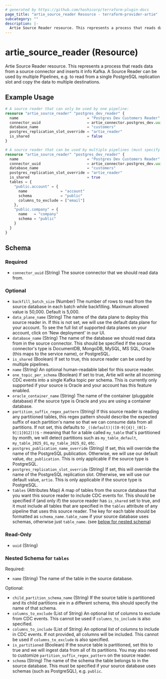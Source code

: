 ```yaml
---
# generated by https://github.com/hashicorp/terraform-plugin-docs
page_title: "artie_source_reader Resource - terraform-provider-artie"
subcategory: ""
description: |-
  Artie Source Reader resource. This represents a process that reads data from a source connector and inserts it info Kafka. A Source Reader can be used by multiple Pipelines, e.g. to read from a single PostgreSQL replication slot and copy the data to multiple destinations.
---
```


# artie_source_reader (Resource)

Artie Source Reader resource. This represents a process that reads data from a source connector and inserts it info Kafka. A Source Reader can be used by multiple Pipelines, e.g. to read from a single PostgreSQL replication slot and copy the data to multiple destinations.

## Example Usage

```terraform
# A source reader that can only be used by one pipeline:
resource "artie_source_reader" "postgres_dev_reader" {
  name                               = "Postgres Dev Customers Reader"
  connector_uuid                     = artie_connector.postgres_dev.uuid
  database_name                      = "customers"
  postgres_replication_slot_override = "artie_reader"
  is_shared                          = false
}

# A source reader that can be used by multiple pipelines (must specify tables):
resource "artie_source_reader" "postgres_dev_reader" {
  name                               = "Postgres Dev Customers Reader"
  connector_uuid                     = artie_connector.postgres_dev.uuid
  database_name                      = "customers"
  postgres_replication_slot_override = "artie_reader"
  is_shared                          = true
  tables = {
    "public.account" = {
      name               = "account"
      schema             = "public"
      columns_to_exclude = ["email"]
    },
    "public.company" = {
      name   = "company"
      schema = "public"
    }
  }
}
```

<!-- schema generated by tfplugindocs -->
## Schema

### Required

- `connector_uuid` (String) The source connector that we should read data from.

### Optional

- `backfill_batch_size` (Number) The number of rows to read from the source database in each batch while backfilling. Maximum allowed value is 50,000. Default is 5,000.
- `data_plane_name` (String) The name of the data plane to deploy this source reader in. If this is not set, we will use the default data plane for your account. To see the full list of supported data planes on your account, click on 'New deployment' in our UI.
- `database_name` (String) The name of the database we should read data from in the source connector. This should be specified if the source connector's type is DocumentDB, MongoDB, MySQL, MS SQL, Oracle (this maps to the service name), or PostgreSQL.
- `is_shared` (Boolean) If set to true, this source reader can be used by multiple pipelines.
- `name` (String) An optional human-readable label for this source reader.
- `one_topic_per_schema` (Boolean) If set to true, Artie will write all incoming CDC events into a single Kafka topic per schema. This is currently only supported if your source is Oracle and your account has this feature enabled.
- `oracle_container_name` (String) The name of the container (pluggable database) if the source type is Oracle and you are using a container database.
- `partition_suffix_regex_pattern` (String) If this source reader is reading any partitioned tables, this regex pattern should describe the expected suffix of each partition's name so that we can consume data from all partitions. If not set, this defaults to `_((default)|([0-9]{4})_(0[1-9]|1[012]))$` - meaning that for a table called `my_table` that's partitioned by month, we will detect partitions such as `my_table_default`, `my_table_2025_01`, `my_table_2025_02`, etc.
- `postgres_publication_name_override` (String) If set, this will override the name of the PostgreSQL publication. Otherwise, we will use our default value, `dbz_publication`. This is only applicable if the source type is PostgreSQL.
- `postgres_replication_slot_override` (String) If set, this will override the name of the PostgreSQL replication slot. Otherwise, we will use our default value, `artie`. This is only applicable if the source type is PostgreSQL.
- `tables` (Attributes Map) A map of tables from the source database that you want this source reader to include CDC events for. This should be specified if (and only if) the source reader has `is_shared` set to true, and it must include all tables that are specified in the `tables` attribute of any pipeline that uses this source reader. The key for each table should be formatted as `schema_name.table_name` if your source database uses schemas, otherwise just `table_name`. (see [below for nested schema](#nestedatt--tables))

### Read-Only

- `uuid` (String)

<a id="nestedatt--tables"></a>
### Nested Schema for `tables`

Required:

- `name` (String) The name of the table in the source database.

Optional:

- `child_partition_schema_name` (String) If the source table is partitioned and its child partitions are in a different schema, this should specify the name of that schema.
- `columns_to_exclude` (List of String) An optional list of columns to exclude from CDC events. This cannot be used if `columns_to_include` is also specified.
- `columns_to_include` (List of String) An optional list of columns to include in CDC events. If not provided, all columns will be included. This cannot be used if `columns_to_exclude` is also specified.
- `is_partitioned` (Boolean) If the source table is partitioned, set this to true and we will ingest data from all of its partitions. You may also need to customize `partition_suffix_regex_pattern` on the source reader.
- `schema` (String) The name of the schema the table belongs to in the source database. This must be specified if your source database uses schemas (such as PostgreSQL), e.g. `public`.
